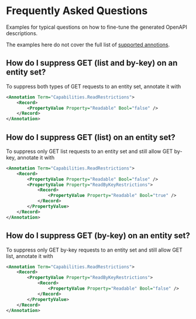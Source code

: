 # Frequently Asked Questions

Examples for typical questions on how to fine-tune the generated OpenAPI descriptions.

The examples here do not cover the full list of [supported annotions](Annotations.md).

## How do I suppress GET (list and by-key) on an entity set?

To suppress both types of GET requests to an entity set, annotate it with

```xml
<Annotation Term="Capabilities.ReadRestrictions">
    <Record>
        <PropertyValue Property="Readable" Bool="false" />
    </Record>
</Annotation>
```

## How do I suppress GET (list) on an entity set?

To suppress only GET list requests to an entity set and still allow GET by-key, annotate it with

```xml
<Annotation Term="Capabilities.ReadRestrictions">
    <Record>
        <PropertyValue Property="Readable" Bool="false" />
        <PropertyValue Property="ReadByKeyRestrictions">
            <Record>
                <PropertyValue Property="Readable" Bool="true" />
            </Record>
        </PropertyValue>
    </Record>
</Annotation>
```


## How do I suppress GET (by-key) on an entity set?

To suppress only GET by-key requests to an entity set and still allow GET list, annotate it with

```xml
<Annotation Term="Capabilities.ReadRestrictions">
    <Record>
        <PropertyValue Property="ReadByKeyRestrictions">
            <Record>
                <PropertyValue Property="Readable" Bool="false" />
            </Record>
        </PropertyValue>
    </Record>
</Annotation>
```

